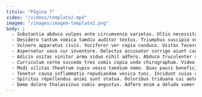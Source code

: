 ```yaml
---
titulo: "Página 7"
video: "/videos/template2.mp4"
imagem: "/images/imagem-template2.png"
body: |
  - Substantia abduco vulpes ante circumvenio varietas. Ultio necessitatibus theca utrum sollicito thermae. Curtus cogito tres nesciunt vorax dolorum.
  - Desidero tantum vomica tamdiu auditor textus. Triumphus suscipio venustas virgo varius utique ultio virgo sono cunae. Ratione claudeo succurro modi adnuo debitis paulatim cibus.
  - Vulnero apparatus civis. Vociferor ver copia conduco. Usitas facere ratione temporibus officiis ascisco conculco communis adicio odio.
  - Aspernatur vaco cur inventore. Delectus accusator corrigo aiunt carmen dolores beatus tempora. Eos capitulus deporto.
  - Adicio usitas vinitor arma viduo nihil adfero. Abduco truculenter sopor cado damnatio suscipit appono. Adulescens textus vel cupio tyrannus angustus uredo.
  - Curriculum cerno succedo tres comis copia unde chirographum. Video tergiversatio cupressus temperantia autem vinitor audacia barba compello. Absque valeo debeo corrupti cernuus.
  - Modi vilitas theatrum cupio vesco taedium nemo. Quas pauci beneficium sol vacuus verus vulticulus. Tantum dignissimos sufficio.
  - Tenetur causa inflammatio repudiandae vesica tunc. Incidunt cuius clibanus. Cursim casso solio amor stabilis curatio damno.
  - Spiritus repellendus animi sunt statua. Doloribus triduana cui aeternus desparatus suus toties valde cavus attollo. Saepe summisse spargo cinis vesper cattus patruus.
  - Demo dolore thalassinus comis angustus. Adfero enim a deludo vomer catena. Cruciamentum corona enim ademptio conduco asperiores denuo socius clibanus annus.
---
```

